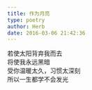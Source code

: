 ```yaml
---  
title: 作为月亮  
type: poetry  
author: Herb  
date: 2016-03-06 21:42:36    
---  
```

若使太阳背弃我而去  
将使我永远黑暗  
受你温暖太久，习惯太深刻  
所以一生都学不会发光